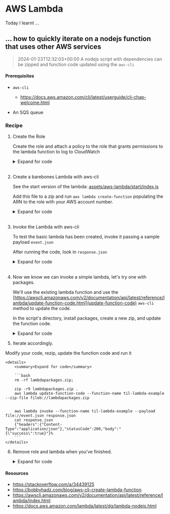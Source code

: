 # AWS Lambda

Today I learnt ...

## ... how to quickly iterate on a nodejs function that uses other AWS services

> 2024-01-23T12:32:03+00:00
> A nodejs script with dependencies can be zipped and function code updated using the `aws-cli` 

#### Prerequisites
- `aws-cli` 
	- https://docs.aws.amazon.com/cli/latest/userguide/cli-chap-welcome.html

- An SQS queue

### Recipe

1. Create the Role

    Create the role and attach a policy to the role that grants permissions to the lambda function to log to CloudWatch

    <details>
    <summary>Expand for code</summary>

    ```bash
    pwd /home/jon/code/today-i-learned
    cd assets/aws-lambda
    aws iam create-role --role-name til-lambda-example-role --assume-role-policy-document file://trust-policy.json;

    aws iam attach-role-policy --role-name til-lambda-example-role --policy-arn arn:aws:iam::aws:policy/service-role/AWSLambdaBasicExecutionRole

    ```
    </details>
    <br>
2. Create a barebones Lambda with aws-cli

    See the start version of the lambda:
    [assets/aws-lambda/start/index.js](index.js)
    
    Add this file to a zip and run `aws lambda create-function` populating the ARN to the role with your AWS account number.

    <details>
        <summary>Expand for code</summary>

        ```bash
        cd assets/aws-lambda/start/
        zip -r9 lambda.zip index.js package.json;

        aws lambda create-function --function-name til-lambda-example --runtime nodejs20.x --zip-file fileb://lambda.zip --handler index.handler --role "arn:aws:iam::YOUR_ACCOUNT_NUMBER:role/til-lambda-example-role"

        ```
    </details>

    <br>

3. Invoke the Lambda with aws-cli

    To test the basic lambda has been created, invoke it passing a sample payload `event.json`

    After running the code, look in `response.json`

    <details>
        <summary>Expand for code</summary>

        ```bash
        aws lambda invoke --function-name til-lambda-example --payload file://event.json response.json;

        cat response.json
        {"headers":{"Content-Type":"application/json"},"statusCode":200,"body":"{\"success\":true}"}%    

        ```
    </details>

    <br>


4. Now we know we can invoke a simple lambda, let's try one with packages.
    
    We'll use the existing lambda function and use the [https://awscli.amazonaws.com/v2/documentation/api/latest/reference/lambda/update-function-code.html](update-function-code) `aws-cli` method to update the code.

    In the script's directory, install packages, create a new zip, and update the function code.

    <details>
        <summary>Expand for code</summary>

        ```bash
        cd ../packages
        npm install
        
        zip -r9 lambdapackages.zip .
        aws lambda update-function-code --function-name til-lambda-example --zip-file fileb://lambdapackages.zip

        # Invoke lambdapackages remotely
        aws lambda invoke --function-name til-lambda-example --payload file://event.json response.json
        cat response.json
        {"headers":{"Content-Type":"application/json"},"statusCode":200,"body":"{\"success\":true}"}%    
        ```
    </details>

5. Iterate accordingly.

Modify your code, rezip, update the function code and run it

    <details>
        <summary>Expand for code</summary>

        ```bash
        rm -rf lambdapackages.zip; 

        zip -r9 lambdapackages.zip .
        aws lambda update-function-code --function-name til-lambda-example --zip-file fileb://lambdapackages.zip


        aws lambda invoke --function-name til-lambda-example --payload file://event.json response.json
        cat response.json
        {"headers":{"Content-Type":"application/json"},"statusCode":200,"body":"{\"success\":true}"}%    
        ```
    </details>

6. Remove role and lambda when you've finished.

    <details>
    <summary>Expand for code</summary>

    ```bash
    aws lambda delete-function --function-name til-lambda-example;

    aws iam delete-role --role-name til-lambda-example-role
    ```
    </details>

#### Resources
- https://stackoverflow.com/a/34439125
- https://bobbyhadz.com/blog/aws-cli-create-lambda-function
- https://awscli.amazonaws.com/v2/documentation/api/latest/reference/lambda/index.html
- https://docs.aws.amazon.com/lambda/latest/dg/lambda-nodejs.html
